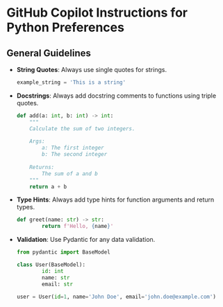 # GitHub Copilot Instructions for Python Preferences

## General Guidelines
- **String Quotes**: Always use single quotes for strings.
    ```python
    example_string = 'This is a string'
    ```
- **Docstrings**: Always add docstring comments to functions using triple quotes.
    ```python
    def add(a: int, b: int) -> int:
        """
        Calculate the sum of two integers.
        
        Args:
            a: The first integer
            b: The second integer
            
        Returns:
            The sum of a and b
        """
        return a + b
    ```

- **Type Hints**: Always add type hints for function arguments and return types.
    ```python
    def greet(name: str) -> str:
            return f'Hello, {name}'
    ```

- **Validation**: Use Pydantic for any data validation.
    ```python
    from pydantic import BaseModel

    class User(BaseModel):
            id: int
            name: str
            email: str

    user = User(id=1, name='John Doe', email='john.doe@example.com')
    ```